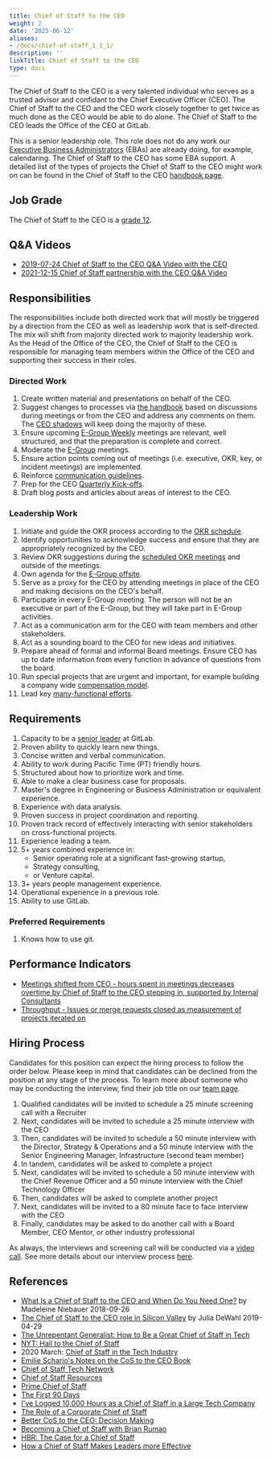 ```yaml
---
title: Chief of Staff to the CEO
weight: 2
date: '2025-06-12'
aliases:
- /docs/chief-of-staff_1_1_1/
description: ''
linkTitle: Chief of Staff to the CEO
type: docs
---
```


The Chief of Staff to the CEO is a very talented individual who serves as a trusted advisor and confidant to the Chief Executive Officer (CEO). The Chief of Staff to the CEO and the CEO work closely together to get twice as much done as the CEO would be able to do alone. The Chief of Staff to the CEO leads the Office of the CEO at GitLab.

This is a senior leadership role. This role does not do any work our [Executive Business Administrators](/job-families/people-group/executive-business-administrator/) (EBAs) are already doing, for example, calendaring. The Chief of Staff to the CEO has some EBA support. A detailed list of the types of projects the Chief of Staff to the CEO might work on can be found in the Chief of Staff to the CEO [handbook page](/handbook/ceo/office-of-the-ceo/#what-projects-does-the-cost-work-on).

## Job Grade

The Chief of Staff to the CEO is a [grade 12](/handbook/total-rewards/compensation/compensation-calculator/#gitlab-job-grades).

## Q&A Videos

- [2019-07-24 Chief of Staff to the CEO Q&A Video with the CEO](https://youtu.be/uUwmlJfim6U)
- [2021-12-15 Chief of Staff partnership with the CEO Q&A Video](https://youtu.be/jdlNhxFTAnM)

## Responsibilities

The responsibilities include both directed work that will mostly be triggered by a direction from the CEO as well as leadership work that is self-directed. The mix will shift from majority directed work to majority leadership work. As the Head of the Office of the CEO, the Chief of Staff to the CEO is responsible for managing team members within the Office of the CEO and supporting their success in their roles.

### Directed Work

1. Create written material and presentations on behalf of the CEO.
1. Suggest changes to processes via [the handbook](/handbook/about/handbook-usage/) based on discussions during meetings or from the CEO and address any comments on them. The [CEO shadows](/handbook/ceo/shadow/) will keep doing the majority of these.
1. Ensure upcoming [E-Group Weekly](/handbook/company/e-group-weekly/) meetings are relevant, well structured, and that the preparation is complete and correct.
1. Moderate the [E-Group](/handbook/company/structure/#e-group) meetings.
1. Ensure action points coming out of meetings (i.e. executive, OKR, key, or incident meetings) are implemented.
1. Reinforce [communication guidelines](/handbook/communication/).
1. Prep for the CEO [Quarterly Kick-offs](/handbook/company/gitlab-all-company-meetings/#quarterly-kickoff).
1. Draft blog posts and articles about areas of interest to the CEO.

### Leadership Work

1. Initiate and guide the OKR process according to the [OKR schedule](/handbook/company/okrs/#schedule).
1. Identify opportunities to acknowledge success and ensure that they are appropriately recognized by the CEO.
1. Review OKR suggestions during the [scheduled OKR meetings](/handbook/company/okrs/#schedule) and outside of the meetings.
1. Own agenda for the [E-Group offsite](/handbook/company/offsite/).
1. Serve as a proxy for the CEO by attending meetings in place of the CEO and making decisions on the CEO's behalf.
1. Participate in every E-Group meeting. The person will not be an executive or part of the E-Group, but they will take part in E-Group activities.
1. Act as a communication arm for the CEO with team members and other stakeholders.
1. Act as a sounding board to the CEO for new ideas and initiatives.
1. Prepare ahead of formal and informal Board meetings. Ensure CEO has up to date information from every function in advance of questions from the board.
1. Run special projects that are urgent and important, for example building a company wide [compensation model](/handbook/total-rewards/compensation/compensation-calculator/).
1. Lead key [many-functional efforts](/handbook/ceo/office-of-the-ceo/#many-functional).

## Requirements

1. Capacity to be a [senior leader](/handbook/company/structure/#senior-leaders) at GitLab.
1. Proven ability to quickly learn new things.
1. Concise written and verbal communication.
1. Ability to work during Pacific Time (PT) friendly hours.
1. Structured about how to prioritize work and time.
1. Able to make a clear business case for proposals.
1. Master's degree in Engineering or Business Administration or equivalent experience.
1. Experience with data analysis.
1. Proven success in project coordination and reporting.
1. Proven track record of effectively interacting with senior stakeholders on cross-functional projects.
1. Experience leading a team.
1. 5+ years combined experience in:
   - Senior operating role at a significant fast-growing startup,
   - Strategy consulting,
   - or Venture capital.
1. 3+ years people management experience.
1. Operational experience in a previous role.
1. Ability to use GitLab.

### Preferred Requirements

1. Knows how to use git.

## Performance Indicators

- [Meetings shifted from CEO - hours spent in meetings decreases overtime by Chief of Staff to the CEO stepping in, supported by Internal Consultants](/handbook/ceo/office-of-the-ceo/performance-indicators/#executive-time-for-the-ceo)
- [Throughput - Issues or merge requests closed as measurement of projects iterated on](/handbook/ceo/office-of-the-ceo/performance-indicators/#throughput-for-the-cost)

## Hiring Process

Candidates for this position can expect the hiring process to follow the order below. Please keep in mind that candidates can be declined from the position at any stage of the process. To learn more about someone who may be conducting the interview, find their job title on our [team page](/handbook/company/team/).

   1. Qualified candidates will be invited to schedule a 25 minute screening call with a Recruiter
   1. Next, candidates will be invited to schedule a 25 minute interview with the CEO
   1. Then, candidates will be invited to schedule a 50 minute interview with the Director, Strategy & Operations and a 50 minute interview with the Senior Engineering Manager, Infrastructure (second team member)
   1. In tandem, candidates will be asked to complete a project
   1. Next, candidates will be invited to schedule a 50 minute interview with the Chief Revenue Officer and a 50 minute interview with the Chief Technology Officer
   1. Then, candidates will be asked to complete another project
   1. Next, candidates will be invited to a 80 minute face to face interview with the CEO
   1. Finally, candidates may be asked to do another call with a Board Member, CEO Mentor, or other industry professional

As always, the interviews and screening call will be conducted via a [video call](/handbook/communication/#video-calls). See more details about our interview process [here](/handbook/hiring/interviewing/).

## References

- [What Is a Chief of Staff to the CEO and When Do You Need One?](https://www.bridgespan.org/insights/chief-of-staff-role#sidebar-two) by Madeleine Niebauer 2018-09-26
- [The Chief of Staff to the CEO role in Silicon Valley](https://medium.com/@juliadewahl/the-chief-of-staff-role-in-silicon-valley-182eb93e636e) by Julia DeWahl 2019-04-29
- [The Unrepentant Generalist: How to Be a Great Chief of Staff in Tech](https://www.nehrlich.com/blog/2019/10/31/how-to-be-a-great-chief-of-staff-in-tech/)
- [NYT: Hail to the Chief of Staff](https://www.nytimes.com/2019/11/07/style/what-does-a-chief-of-staff-do.html)
- 2020 March: [Chief of Staff in the Tech Industry](https://medium.com/@alexismonville/chief-of-staff-in-the-tech-industry-c7dc3a43dae6)
- [Emilie Schario's Notes on the CoS to the CEO Book](https://docs.google.com/document/d/1ZjWmqhv78eic57gxR825FvC9GMHo91pYakb3Jc7ximU/edit?usp=sharing)
- [Chief of Staff Tech Network](https://www.chiefofstaff.network/)
- [Chief of Staff Resources](https://chiefofstaff.expert/)
- [Prime Chief of Staff](https://primechiefofstaff.com)
- [The First 90 Days](https://medium.com/@robdickins/a-90-day-impact-plan-for-a-new-chief-of-staff-97768d9b04bd)
- [I've Logged 10,000 Hours as a Chief of Staff in a Large Tech Company](https://medium.com/@robdickins/ive-logged-10-000-hours-as-a-chief-of-staff-in-a-large-tech-company-here-s-my-pov-on-the-role-7c4aa095f5e8)
- [The Role of a Corporate Chief of Staff](https://medium.com/cos-tech-forum/part-1-the-role-of-a-corporate-chief-of-staff-8db0142318f1)
- [Better CoS to the CEO: Decision Making](https://medium.com/@robdickins/better-cos-decision-making-5d97d14152e3)
- [Becoming a Chief of Staff with Brian Rumao](https://www.linkedin.com/learning/become-a-chief-of-staff)
- [HBR: The Case for a Chief of Staff](https://hbr.org/2020/05/the-case-for-a-chief-of-staff)
- [How a Chief of Staff Makes Leaders more Effective](https://www.inc.com/inc-masters/how-a-chief-of-staff-makes-leaders-more.html)
